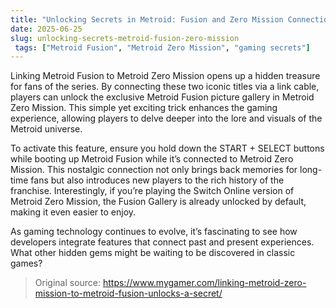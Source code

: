 ```yaml
---
title: "Unlocking Secrets in Metroid: Fusion and Zero Mission Connection"
date: 2025-06-25
slug: unlocking-secrets-metroid-fusion-zero-mission
 tags: ["Metroid Fusion", "Metroid Zero Mission", "gaming secrets"]
---
```


Linking Metroid Fusion to Metroid Zero Mission opens up a hidden treasure for fans of the series. By connecting these two iconic titles via a link cable, players can unlock the exclusive Metroid Fusion picture gallery in Metroid Zero Mission. This simple yet exciting trick enhances the gaming experience, allowing players to delve deeper into the lore and visuals of the Metroid universe.

To activate this feature, ensure you hold down the START + SELECT buttons while booting up Metroid Fusion while it’s connected to Metroid Zero Mission. This nostalgic connection not only brings back memories for long-time fans but also introduces new players to the rich history of the franchise. Interestingly, if you’re playing the Switch Online version of Metroid Zero Mission, the Fusion Gallery is already unlocked by default, making it even easier to enjoy.

As gaming technology continues to evolve, it’s fascinating to see how developers integrate features that connect past and present experiences. What other hidden gems might be waiting to be discovered in classic games? 

> Original source: https://www.mygamer.com/linking-metroid-zero-mission-to-metroid-fusion-unlocks-a-secret/